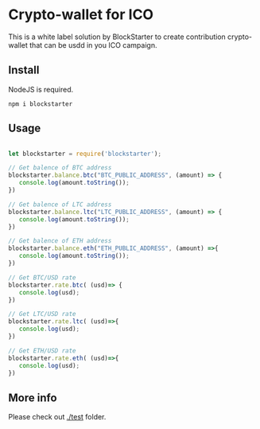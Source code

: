 # Crypto-wallet for ICO

This is a white label solution by BlockStarter to create contribution crypto-wallet that can be usdd in you ICO campaign.

## Install 

NodeJS is required.

```
npm i blockstarter
```

## Usage

```Javascript

let blockstarter = require('blockstarter');

// Get balence of BTC address
blockstarter.balance.btc("BTC_PUBLIC_ADDRESS", (amount) => {
   console.log(amount.toString());
})

// Get balence of LTC address
blockstarter.balance.ltc("LTC_PUBLIC_ADDRESS", (amount) => {
   console.log(amount.toString());
})

// Get balence of ETH address
blockstarter.balance.eth("ETH_PUBLIC_ADDRESS", (amount) =>{
   console.log(amount.toString());
})

// Get BTC/USD rate
blockstarter.rate.btc( (usd)=> {
   console.log(usd);
})

// Get LTC/USD rate
blockstarter.rate.ltc( (usd)=>{
   console.log(usd);
})

// Get ETH/USD rate
blockstarter.rate.eth( (usd)=>{
   console.log(usd);
})
```

## More info

Please check out [./test](./test) folder.

